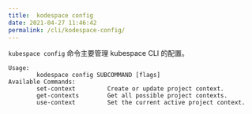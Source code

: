 ```yaml
---
title:  kodespace config
date: 2021-04-27 11:46:42
permalink: /cli/kodespace-config/
---
```

`kubespace config` 命令主要管理 kubespace CLI 的配置。

```
Usage:
        kodespace config SUBCOMMAND [flags]
Available Commands:
        set-context         Create or update project context.
        get-contexts        Get all possible project contexts.
        use-context         Set the current active project context.
```